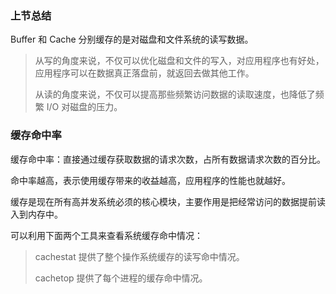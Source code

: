 ### 上节总结

Buffer 和 Cache 分别缓存的是对磁盘和文件系统的读写数据。

> 从写的角度来说，不仅可以优化磁盘和文件的写入，对应用程序也有好处，应用程序可以在数据真正落盘前，就返回去做其他工作。
>
> 从读的角度来说，不仅可以提高那些频繁访问数据的读取速度，也降低了频繁 I/O 对磁盘的压力。

### 缓存命中率

缓存命中率：直接通过缓存获取数据的请求次数，占所有数据请求次数的百分比。

命中率越高，表示使用缓存带来的收益越高，应用程序的性能也就越好。

缓存是现在所有高并发系统必须的核心模块，主要作用是把经常访问的数据提前读入到内存中。

可以利用下面两个工具来查看系统缓存命中情况：

> cachestat 提供了整个操作系统缓存的读写命中情况。
>
> cachetop 提供了每个进程的缓存命中情况。